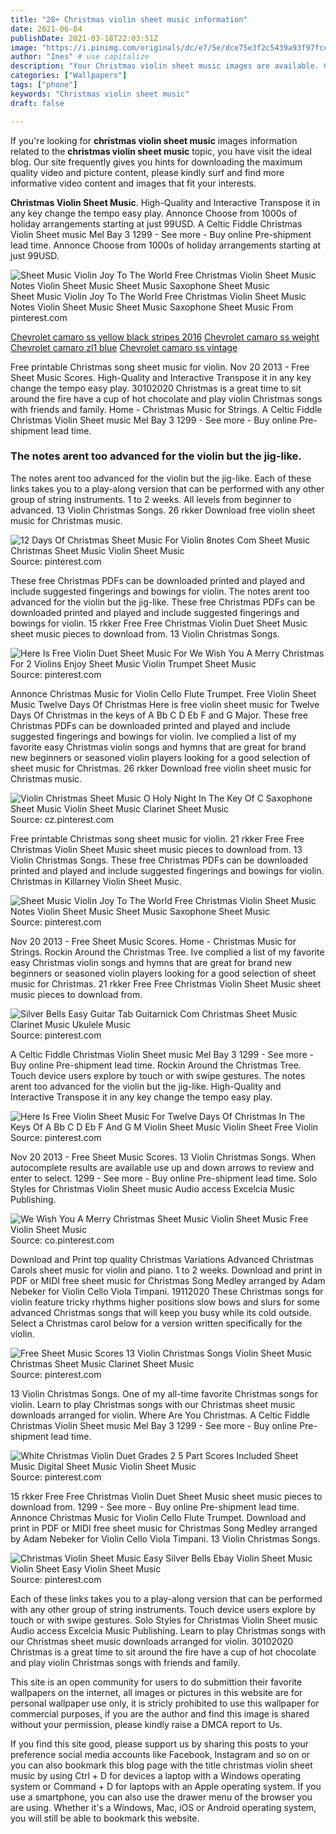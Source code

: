 ```yaml
---
title: "28+ Christmas violin sheet music information"
date: 2021-06-04
publishDate: 2021-03-18T22:03:51Z
image: "https://i.pinimg.com/originals/dc/e7/5e/dce75e3f2c5439a93f97fce2ffbcf98e.jpg"
author: "Ines" # use capitalize
description: "Your Christmas violin sheet music images are available. Christmas violin sheet music are a topic that is being searched for and liked by netizens today. You can Download the Christmas violin sheet music files here. Download all royalty-free images."
categories: ["Wallpapers"]
tags: ["phone"]
keywords: "Christmas violin sheet music"
draft: false

---
```


If you're looking for **christmas violin sheet music** images information related to the **christmas violin sheet music** topic, you have visit the ideal  blog.  Our site frequently  gives you  hints  for downloading  the maximum  quality video and picture  content, please kindly surf and find more informative video content and images  that fit your interests.

**Christmas Violin Sheet Music**. High-Quality and Interactive Transpose it in any key change the tempo easy play. Annonce Choose from 1000s of holiday arrangements starting at just 99USD. A Celtic Fiddle Christmas Violin Sheet music Mel Bay 3 1299 - See more - Buy online Pre-shipment lead time. Annonce Choose from 1000s of holiday arrangements starting at just 99USD.

![Sheet Music Violin Joy To The World Free Christmas Violin Sheet Music Notes Violin Sheet Music Sheet Music Saxophone Sheet Music](https://i.pinimg.com/originals/95/1c/f9/951cf9bb7468f6e9d417eb8dc242dda1.png "Sheet Music Violin Joy To The World Free Christmas Violin Sheet Music Notes Violin Sheet Music Sheet Music Saxophone Sheet Music")
Sheet Music Violin Joy To The World Free Christmas Violin Sheet Music Notes Violin Sheet Music Sheet Music Saxophone Sheet Music From pinterest.com

[Chevrolet camaro ss yellow black stripes 2016](/chevrolet-camaro-ss-yellow-black-stripes-2016/)
[Chevrolet camaro ss weight](/chevrolet-camaro-ss-weight/)
[Chevrolet camaro zl1 blue](/chevrolet-camaro-zl1-blue/)
[Chevrolet camaro ss vintage](/chevrolet-camaro-ss-vintage/)

Free printable Christmas song sheet music for violin. Nov 20 2013 - Free Sheet Music Scores. High-Quality and Interactive Transpose it in any key change the tempo easy play. 30102020 Christmas is a great time to sit around the fire have a cup of hot chocolate and play violin Christmas songs with friends and family. Home - Christmas Music for Strings. A Celtic Fiddle Christmas Violin Sheet music Mel Bay 3 1299 - See more - Buy online Pre-shipment lead time.

### The notes arent too advanced for the violin but the jig-like.

The notes arent too advanced for the violin but the jig-like. Each of these links takes you to a play-along version that can be performed with any other group of string instruments. 1 to 2 weeks. All levels from beginner to advanced. 13 Violin Christmas Songs. 26 rkker Download free violin sheet music for Christmas music.


![12 Days Of Christmas Sheet Music For Violin 8notes Com Sheet Music Christmas Sheet Music Violin Sheet Music](https://i.pinimg.com/originals/54/55/dd/5455ddcc2752d693723e625fab18a739.png "12 Days Of Christmas Sheet Music For Violin 8notes Com Sheet Music Christmas Sheet Music Violin Sheet Music")
Source: pinterest.com

These free Christmas PDFs can be downloaded printed and played and include suggested fingerings and bowings for violin. The notes arent too advanced for the violin but the jig-like. These free Christmas PDFs can be downloaded printed and played and include suggested fingerings and bowings for violin. 15 rkker Free Free Christmas Violin Duet Sheet Music sheet music pieces to download from. 13 Violin Christmas Songs.

![Here Is Free Violin Duet Sheet Music For We Wish You A Merry Christmas For 2 Violins Enjoy Sheet Music Violin Trumpet Sheet Music](https://i.pinimg.com/736x/57/bb/7f/57bb7fb51bfb664ef42a66e0d7535d2a.jpg "Here Is Free Violin Duet Sheet Music For We Wish You A Merry Christmas For 2 Violins Enjoy Sheet Music Violin Trumpet Sheet Music")
Source: pinterest.com

Annonce Christmas Music for Violin Cello Flute Trumpet. Free Violin Sheet Music Twelve Days Of Christmas Here is free violin sheet music for Twelve Days Of Christmas in the keys of A Bb C D Eb F and G Major. These free Christmas PDFs can be downloaded printed and played and include suggested fingerings and bowings for violin. Ive complied a list of my favorite easy Christmas violin songs and hymns that are great for brand new beginners or seasoned violin players looking for a good selection of sheet music for Christmas. 26 rkker Download free violin sheet music for Christmas music.

![Violin Christmas Sheet Music O Holy Night In The Key Of C Saxophone Sheet Music Violin Sheet Music Clarinet Sheet Music](https://i.pinimg.com/originals/a2/cf/1d/a2cf1d7a9e09512a8003411f5425d4aa.png "Violin Christmas Sheet Music O Holy Night In The Key Of C Saxophone Sheet Music Violin Sheet Music Clarinet Sheet Music")
Source: cz.pinterest.com

Free printable Christmas song sheet music for violin. 21 rkker Free Free Christmas Violin Sheet Music sheet music pieces to download from. 13 Violin Christmas Songs. These free Christmas PDFs can be downloaded printed and played and include suggested fingerings and bowings for violin. Christmas in Killarney Violin Sheet Music.

![Sheet Music Violin Joy To The World Free Christmas Violin Sheet Music Notes Violin Sheet Music Sheet Music Saxophone Sheet Music](https://i.pinimg.com/originals/95/1c/f9/951cf9bb7468f6e9d417eb8dc242dda1.png "Sheet Music Violin Joy To The World Free Christmas Violin Sheet Music Notes Violin Sheet Music Sheet Music Saxophone Sheet Music")
Source: pinterest.com

Nov 20 2013 - Free Sheet Music Scores. Home - Christmas Music for Strings. Rockin Around the Christmas Tree. Ive complied a list of my favorite easy Christmas violin songs and hymns that are great for brand new beginners or seasoned violin players looking for a good selection of sheet music for Christmas. 21 rkker Free Free Christmas Violin Sheet Music sheet music pieces to download from.

![Silver Bells Easy Guitar Tab Guitarnick Com Christmas Sheet Music Clarinet Music Ukulele Music](https://i.pinimg.com/originals/14/bf/35/14bf359ec45aa582f0109bec2a4ec027.png "Silver Bells Easy Guitar Tab Guitarnick Com Christmas Sheet Music Clarinet Music Ukulele Music")
Source: pinterest.com

A Celtic Fiddle Christmas Violin Sheet music Mel Bay 3 1299 - See more - Buy online Pre-shipment lead time. Rockin Around the Christmas Tree. Touch device users explore by touch or with swipe gestures. The notes arent too advanced for the violin but the jig-like. High-Quality and Interactive Transpose it in any key change the tempo easy play.

![Here Is Free Violin Sheet Music For Twelve Days Of Christmas In The Keys Of A Bb C D Eb F And G M Violin Sheet Music Violin Sheet Free Violin](https://i.pinimg.com/originals/9e/d4/70/9ed4700321bb6766ec7c72f9d284e0fa.jpg "Here Is Free Violin Sheet Music For Twelve Days Of Christmas In The Keys Of A Bb C D Eb F And G M Violin Sheet Music Violin Sheet Free Violin")
Source: pinterest.com

Nov 20 2013 - Free Sheet Music Scores. 13 Violin Christmas Songs. When autocomplete results are available use up and down arrows to review and enter to select. 1299 - See more - Buy online Pre-shipment lead time. Solo Styles for Christmas Violin Sheet music Audio access Excelcia Music Publishing.

![We Wish You A Merry Christmas Sheet Music Violin Sheet Music Free Violin Sheet Music](https://i.pinimg.com/originals/61/8e/1e/618e1eaeedc257484efb51a167eb3507.png "We Wish You A Merry Christmas Sheet Music Violin Sheet Music Free Violin Sheet Music")
Source: co.pinterest.com

Download and Print top quality Christmas Variations Advanced Christmas Carols sheet music for violin and piano. 1 to 2 weeks. Download and print in PDF or MIDI free sheet music for Christmas Song Medley arranged by Adam Nebeker for Violin Cello Viola Timpani. 19112020 These Christmas songs for violin feature tricky rhythms higher positions slow bows and slurs for some advanced Christmas songs that will keep you busy while its cold outside. Select a Christmas carol below for a version written specifically for the violin.

![Free Sheet Music Scores 13 Violin Christmas Songs Violin Sheet Music Christmas Sheet Music Clarinet Sheet Music](https://i.pinimg.com/originals/06/93/8a/06938a549b46900a43631b56f4b6ddbf.png "Free Sheet Music Scores 13 Violin Christmas Songs Violin Sheet Music Christmas Sheet Music Clarinet Sheet Music")
Source: pinterest.com

13 Violin Christmas Songs. One of my all-time favorite Christmas songs for violin. Learn to play Christmas songs with our Christmas sheet music downloads arranged for violin. Where Are You Christmas. A Celtic Fiddle Christmas Violin Sheet music Mel Bay 3 1299 - See more - Buy online Pre-shipment lead time.

![White Christmas Violin Duet Grades 2 5 Part Scores Included Sheet Music Digital Sheet Music Violin Sheet Music](https://i.pinimg.com/originals/78/45/32/7845324906a3cef09f67ba76c0ceaae4.png "White Christmas Violin Duet Grades 2 5 Part Scores Included Sheet Music Digital Sheet Music Violin Sheet Music")
Source: pinterest.com

15 rkker Free Free Christmas Violin Duet Sheet Music sheet music pieces to download from. 1299 - See more - Buy online Pre-shipment lead time. Annonce Christmas Music for Violin Cello Flute Trumpet. Download and print in PDF or MIDI free sheet music for Christmas Song Medley arranged by Adam Nebeker for Violin Cello Viola Timpani. 13 Violin Christmas Songs.

![Christmas Violin Sheet Music Easy Silver Bells Ebay Violin Sheet Music Violin Sheet Easy Violin Sheet Music](https://i.pinimg.com/originals/dc/e7/5e/dce75e3f2c5439a93f97fce2ffbcf98e.jpg "Christmas Violin Sheet Music Easy Silver Bells Ebay Violin Sheet Music Violin Sheet Easy Violin Sheet Music")
Source: pinterest.com

Each of these links takes you to a play-along version that can be performed with any other group of string instruments. Touch device users explore by touch or with swipe gestures. Solo Styles for Christmas Violin Sheet music Audio access Excelcia Music Publishing. Learn to play Christmas songs with our Christmas sheet music downloads arranged for violin. 30102020 Christmas is a great time to sit around the fire have a cup of hot chocolate and play violin Christmas songs with friends and family.

This site is an open community for users to do submittion their favorite wallpapers on the internet, all images or pictures in this website are for personal wallpaper use only, it is stricly prohibited to use this wallpaper for commercial purposes, if you are the author and find this image is shared without your permission, please kindly raise a DMCA report to Us.

If you find this site good, please support us by sharing this posts to your preference social media accounts like Facebook, Instagram and so on or you can also bookmark this blog page with the title christmas violin sheet music by using Ctrl + D for devices a laptop with a Windows operating system or Command + D for laptops with an Apple operating system. If you use a smartphone, you can also use the drawer menu of the browser you are using. Whether it's a Windows, Mac, iOS or Android operating system, you will still be able to bookmark this website.
